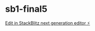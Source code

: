 # sb1-final5

[Edit in StackBlitz next generation editor ⚡️](https://stackblitz.com/~/github.com/drmas001/sb1-final5)